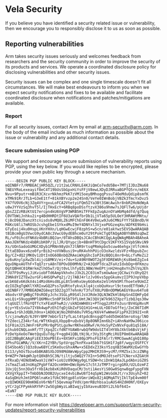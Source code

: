 # Vela Security

If you believe you have identified a security related issue or vulnerability,
then we encourage you to responsibly disclose it to us as soon as possible.

## Reporting vulnerabilities

Arm takes security issues seriously and welcomes feedback from researchers
and the security community in order to improve the security of its products
and services. We operate a coordinated disclosure policy for disclosing
vulnerabilities and other security issues.

Security issues can be complex and one single timescale doesn't fit all
circumstances. We will make best endeavours to inform you when we expect
security notifications and fixes to be available and facilitate coordinated
disclosure when notifications and patches/mitigations are available.

### Report

For all security issues, contact Arm by email at [arm-security@arm.com](mailto:arm-security@arm.com).
In the body of the email include as much information as possible about the issue
or vulnerability and any additional contact details.

### Secure submission using PGP

We support and encourage secure submission of vulnerability reports using PGP,
using the key below. If you would like replies to be encrypted, please provide
your own public key through a secure mechanism.

~~~none
-----BEGIN PGP PUBLIC KEY BLOCK-----
mQINBFr7/RMBEACjHR5QZL/z1t2aLCRNXLE4KJiQmCo7edU5Be+7MTjIJDzZNu68
lNEUYRoLexeayif8eC4T19bUsSbGpxHiYsFFjV8ewLXDyDJRRuaBGPfQ5rn/mE6X
Nvu+9Pputr+mB1R3CXcvrNkhmzPkK7zVM15oeyBMhogqPssuT4OeMduQdip8smfK
xTMk91RrJTLb+G3eE1tf+81kXBYvzp2e24Sn0/VeYe0IWnBobjVBZk3TmcYxDvz5
Y47fU9V6cNj3Zq4VYrgxuLoFCA2VtetyiFQm5IYa3Bt3SWcAwihr8nbR2HoNdWyA
u8wJYYVzSq3hvT5l/IjTHxEcY+6RBq8poDSsftzvX386u9hmw7sJQFlTw6/pUjdr
gbsZ2ZzRBzKtU17ercpn4kU6VgVP3WRB5HiTFFkEpZuqAznOYaHbMq4dfd/g7Quq
C0VTbWiJnhku2i+g4BdHHRDtIF6U3aVQAfbrDb1LjVTa65p5ULOeY3HRAWtMNtu/
Cj8cD98JDanzXtcnisds8vMQ8LZ6iMFChEnF8K4V0eLw9Ju6CMNiFYY7SEBndD/H
M4KcU4li7mROSbJcshgEbe1SYkxdMuI9eY4DNYxl3VjxoPUGzeqXo/ADFKE9bHsi
GTyEoij4ku0HspLVKnYHXn/LqHGwEcwjF8zphS+w5cn/e01akYwz5EVSQwARAQAB
tB1Bcm0gU3VwcG9ydCA8c3VwcG9ydEBhcm0uY29tPokCTgQTAQgAOBYhBN9zqDwZ
RL/vF0ihcdfNKdz4bBRiBQJa+/0TAhsDBQsJCAcCBhUKCQgLAgQWAgMBAh4BAheA
AAoJENfNKdz4bBRibK0P/jLlJR/QYypcjb+8BnHT9tCDgcV2KFYXS15VpbSNviN9
Xs/UOnSadoGUMGCXDyb1PRNn98yUn7JlNR9rtsqPRmkpbo5cuw46ehgxjVlfcHnk
CttaE8Davx6zo0fyrBib2+oVVW8usi9+uRK4vhhPUicO3oXwzldsVFz+RbpubZxc
Bg/CZ+dQ2jMKOv1zDtInOG6OBnbQZRAeiWXgGhcIoPZ4zBQOi8nr0+bLcfvMeZi2
uz6uKnylpXwZbl4ijcG8MKV/ei+7du+SzA9NY0WOT2g3FXDREWUhjKs8bmEZgIx4
QgvDNpxAUThF+TqQ7zrsA8nT8POvDD0MhN/Z+A3QdPTdcaZFaXzIdxbDg+0FKmzu
OgtQBH4C01RWrkmZlhO5w7/Qjt0vLlhfyQIL9BW/HeEPtjnH2Hnq8xYnZhlVqJEh
FJU7F9sMvyiJiKviobFTd6AmpVkhxhcJ3k2L2C03imTsmUwAoejQCXwiYcOhyQ2t
Z9Nk8YIZTEw2urGFi4HSQPwPq2j/2j7ABJ4rlzJvO6vs5ppGkumvzIIP9JnpVXbp
wcbK6Ev6KdkX4s14Mzd6Hsd8LpL8t5nHhxUey6G0xKe2eSlHVm5Mlfhoete9UmIZ
dzIOZkgTgWXlYXRIxwGQ2Pss7pURtofykvLklq4jcobQuHxurl9cteodETfbWk/J
uQINBFr7/RMBEADWZG8eqt5D22g3T7ehnH/T3fuTX8LPUBnODMWGAEUY8uv64To8
46odvrXFgWBgCf0sROEyJchc3SGLyR9S4lJsVJRde3QLN3WZkHlB4pSn4IQHFyQd
wsLQi+S9uggHMPlQ6MNvc5n0P3k5bT9fLUmtJWJ3QVjW7k963ZXpzf1zbQJqs30w
rlqGUZllfRoYQTfcYxFEaUFhwRJ//skNImWH8Vz+PTnqg2zRtFn3usrBV4GpNvsM
6jy+YEsSvUa7IY8k4wpPzEhIfqDjGbZxFSQ1H1G+mLUL+DD7oGffej/ZoC86TIdM
p6ew1rGhJdQBLh9nx+1ADOLWjNo2R0h60u7VR5q/K6V4fwWmeGFipPXZCD92I+nR
t/cjznwNyD/6J9YrBMF7mbGrS1TyfLaLt4tpdcBnsgqDTodd5OmG65mroXsg/lNO
7YZdecLZ34krfaLrWTtKkqULXbppB+uQvbVj8p8ONRImn6bZ+iAhnNaH9wJ06ico
b1F0imJ2SJWnFr6PzPRr0gPStLgu9wrRKheaORwF/H/HxSyPZxNVxFqu81q518A/
plhub9INQLaxHf/TTjXpqZCcfdNTYUAW8rwbQfW9doSIT4lHY8bJXktb6BsVjkFj
PzDeYpXeOoTWetQqsEuTdg/F+qg041QBLtNj9Lr3Vy3StgMciRUIP8m0XwARAQAB
iQI2BBgBCAAgFiEE33OoPBlEv+8XSKFx180p3PhsFGIFAlr7/RMCGwwACgkQ180p
3PhsFGLWMA//V/XKrnI2YBh/SptUrgg7knPXva45bb7tGSH1fJg8f/wqycOSFFCY
ES45boA5jlQ3z8uw6BYCz5KeOucGhxAMw+x5EDdxZ33ksY5zqXB35WaMXzEwGYYb
E113/yhOsTbzu4bBKABSXbJO98MdAWvWpyCpp2MHIR3S9+ycM7/FMZ5xi3czZNRg
9+WZP+7W4qWhJptQ0kBh5C3N/tiltju5WQ2Y7XIn+5dMOJdtseFS7CNerxXZGAtH
nfRxaD/4ENdbWOwaVJiVW7+ioUJz09OWgy0gLYSDW+hciDnW1QAaJLpdAbniGZ0S
JsTmaZla8JnUKqZPgbFfA2OcnH9H+DWc0pHv17c5tJzTMP7rgirgGRX/U2LOzmFZ
1UxjQj5nn3Oa5frXbIAzb8xKiR0VDaquCM/3sti1AesYiS0Gw0Sqnw8qpFypgFXN
CKVgYXppIT+TmbDbNJDOB2UycxeI4vbiBwU8fI4qSpW12WsGdAJt/rx3UsyhZ+02
4aSqDHzhJmtDPQ6lnaKe1fUkC90tgp8loVGmriWQx82jAQMqATVjIklTpE4vm00f
ocQIWOKEE90mKNEoV6rNbfl5QevmapTVdV/pmrRBzhbsa1uAUS4HZdH0Nf/OXEyv
yYCr2gCFPymkkRYhPr2w5EgbWyzLaBIwqjyIbXaveuB3DYi2Lhbf64I=
=EaN7
-----END PGP PUBLIC KEY BLOCK-----
~~~

For more information visit <https://developer.arm.com/support/arm-security-updates/report-security-vulnerabilities>